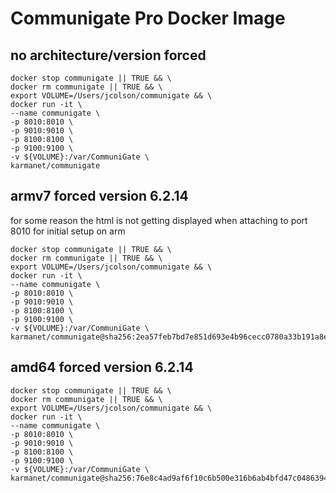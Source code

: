 # Communigate Pro Docker Image

## no architecture/version forced

```shell
docker stop communigate || TRUE && \
docker rm communigate || TRUE && \
export VOLUME=/Users/jcolson/communigate && \
docker run -it \
--name communigate \
-p 8010:8010 \
-p 9010:9010 \
-p 8100:8100 \
-p 9100:9100 \
-v ${VOLUME}:/var/CommuniGate \
karmanet/communigate
```

## armv7 forced version 6.2.14

for some reason the html is not getting displayed when attaching to port 8010 for initial setup on arm

```shell
docker stop communigate || TRUE && \
docker rm communigate || TRUE && \
export VOLUME=/Users/jcolson/communigate && \
docker run -it \
--name communigate \
-p 8010:8010 \
-p 9010:9010 \
-p 8100:8100 \
-p 9100:9100 \
-v ${VOLUME}:/var/CommuniGate \
karmanet/communigate@sha256:2ea57feb7bd7e851d693e4b96cecc0780a33b191a8e4ff2c07d3e5714f571e9f
```

## amd64 forced version 6.2.14

```shell
docker stop communigate || TRUE && \
docker rm communigate || TRUE && \
export VOLUME=/Users/jcolson/communigate && \
docker run -it \
--name communigate \
-p 8010:8010 \
-p 9010:9010 \
-p 8100:8100 \
-p 9100:9100 \
-v ${VOLUME}:/var/CommuniGate \
karmanet/communigate@sha256:76e8c4ad9af6f10c6b500e316b6ab4bfd47c0486394a916c75ec224662252443
```
